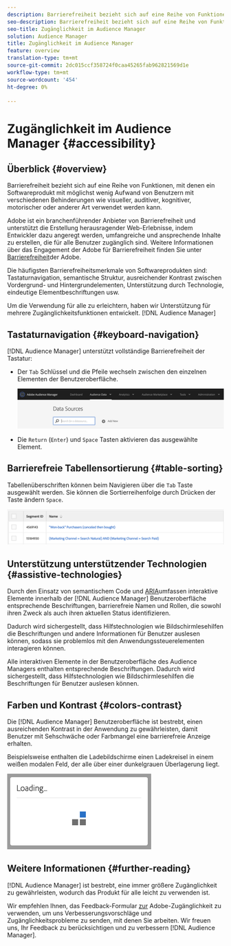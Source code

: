 ```yaml
---
description: Barrierefreiheit bezieht sich auf eine Reihe von Funktionen, mit denen ein Softwareprodukt mit möglichst wenig Aufwand von Benutzern mit verschiedenen Behinderungen wie visueller, auditiver, kognitiver, motorischer oder anderer Art verwendet werden kann.
seo-description: Barrierefreiheit bezieht sich auf eine Reihe von Funktionen, mit denen ein Softwareprodukt mit möglichst wenig Aufwand von Benutzern mit verschiedenen Behinderungen wie visueller, auditiver, kognitiver, motorischer oder anderer Art verwendet werden kann.
seo-title: Zugänglichkeit im Audience Manager
solution: Audience Manager
title: Zugänglichkeit im Audience Manager
feature: overview
translation-type: tm+mt
source-git-commit: 2dc015ccf358724f0caa45265fab962821569d1e
workflow-type: tm+mt
source-wordcount: '454'
ht-degree: 0%

---
```



# Zugänglichkeit im Audience Manager {#accessibility}

## Überblick {#overview}

Barrierefreiheit bezieht sich auf eine Reihe von Funktionen, mit denen ein Softwareprodukt mit möglichst wenig Aufwand von Benutzern mit verschiedenen Behinderungen wie visueller, auditiver, kognitiver, motorischer oder anderer Art verwendet werden kann.

Adobe ist ein branchenführender Anbieter von Barrierefreiheit und unterstützt die Erstellung herausragender Web-Erlebnisse, indem Entwickler dazu angeregt werden, umfangreiche und ansprechende Inhalte zu erstellen, die für alle Benutzer zugänglich sind. Weitere Informationen über das Engagement der Adobe für Barrierefreiheit finden Sie unter [Barrierefreiheit](https://www.adobe.com/accessibility.html)der Adobe.

Die häufigsten Barrierefreiheitsmerkmale von Softwareprodukten sind: Tastaturnavigation, semantische Struktur, ausreichender Kontrast zwischen Vordergrund- und Hintergrundelementen, Unterstützung durch Technologie, eindeutige Elementbeschriftungen usw.

Um die Verwendung für alle zu erleichtern, haben wir Unterstützung für mehrere Zugänglichkeitsfunktionen entwickelt. [!DNL Audience Manager]

## Tastaturnavigation {#keyboard-navigation}

[!DNL Audience Manager] unterstützt vollständige Barrierefreiheit der Tastatur:

* Der `Tab` Schlüssel und die Pfeile wechseln zwischen den einzelnen Elementen der Benutzeroberfläche.

   ![access-highlight](assets/accesibility-highlight.png)

* Die `Return` (`Enter`) und `Space` Tasten aktivieren das ausgewählte Element.

## Barrierefreie Tabellensortierung {#table-sorting}

Tabellenüberschriften können beim Navigieren über die `Tab` Taste ausgewählt werden. Sie können die Sortierreihenfolge durch Drücken der Taste ändern `Space`.

![accessible-table-headers](assets/accessibility-table-headers.png)

## Unterstützung unterstützender Technologien {#assistive-technologies}

Durch den Einsatz von semantischem Code und [ARIA](https://www.w3.org/WAI/standards-guidelines/aria/)umfassen interaktive Elemente innerhalb der [!DNL Audience Manager] Benutzeroberfläche entsprechende Beschriftungen, barrierefreie Namen und Rollen, die sowohl ihren Zweck als auch ihren aktuellen Status identifizieren.

Dadurch wird sichergestellt, dass Hilfstechnologien wie Bildschirmlesehilfen die Beschriftungen und andere Informationen für Benutzer auslesen können, sodass sie problemlos mit den Anwendungssteuerelementen interagieren können.

Alle interaktiven Elemente in der Benutzeroberfläche des Audience Managers enthalten entsprechende Beschriftungen. Dadurch wird sichergestellt, dass Hilfstechnologien wie Bildschirmlesehilfen die Beschriftungen für Benutzer auslesen können.

## Farben und Kontrast {#colors-contrast}

Die [!DNL Audience Manager] Benutzeroberfläche ist bestrebt, einen ausreichenden Kontrast in der Anwendung zu gewährleisten, damit Benutzer mit Sehschwäche oder Farbmangel eine barrierefreie Anzeige erhalten.

Beispielsweise enthalten die Ladebildschirme einen Ladekreisel in einem weißen modalen Feld, der alle über einer dunkelgrauen Überlagerung liegt.

![Barrierefreies Laden](assets/accessibility-loading.png)

## Weitere Informationen {#further-reading}

[!DNL Audience Manager] ist bestrebt, eine immer größere Zugänglichkeit zu gewährleisten, wodurch das Produkt für alle leicht zu verwenden ist.

Wir empfehlen Ihnen, das Feedback-Formular [zur](https://www.adobe.com/accessibility/feedback.html) Adobe-Zugänglichkeit zu verwenden, um uns Verbesserungsvorschläge und Zugänglichkeitsprobleme zu senden, mit denen Sie arbeiten. Wir freuen uns, Ihr Feedback zu berücksichtigen und zu verbessern [!DNL Audience Manager].
